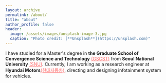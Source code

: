 ```yaml
---
layout: archive
permalink: /about/
title: "about"
author_profile: false
header:
  image: /assets/images/unsplash-image-3.jpg
  caption: "Photo credit: [**Unsplash**](https://unsplash.com)"
---
```


I have studied for a Master's degree in **the Graduate School of Convergence Science and Technology** [(GSCST)](http://convergence.snu.ac.kr/main/) from **Seoul National University** [(SNU)](http://snu.ac.kr/index.html). Currently, I am working as a research engineer at **Hyundai Motors**[(현대자동차)](https://www.hyundai.com/kr/en/main), directing and designing infotainment system for vehicles.


<html>
<head>
<meta name="viewport" content="width=device-width, initial-scale=1">
	<style>

	body {
	  color: #768390;
	  background: #FFF;
	  font-family: "Effra", Helvetica, sans-serif;
	  padding: 0;
	  -webkit-font-smoothing: antialiased; }

	h1, h2, h3, h4, h5, h6 {
	  color: #3D4351;
	  margin-top: 0; }

	a {
	  color: #FF6B6B; }
	  a:hover {
	    color: #ff9a9a;
	    text-decoration: none; }

	.example-header {
	  background: #3D4351;
	  color: #FFF;
	  font-weight: 300;
	  padding: 3em 1em;
	  text-align: center; }
	  .example-header h1 {
	    color: #FFF;
	    font-weight: 300;
	    margin-bottom: 20px; }
	  .example-header p {
	    font-size: 12px;
	    text-transform: uppercase;
	    letter-spacing: 3px;
	    font-weight: 700; }

	.container-fluid .row {
	  padding: 0 0 4em 0; }
	  .container-fluid .row:nth-child(even) {
	    background: #FFF; }

	.example-title {
	  text-align: center;
	  margin-bottom: 60px;
	  padding: 3em 0;
	  border-bottom: 1px solid #E4EAEC; }
	  .example-title p {
	    margin: 0 auto;
	    font-size: 16px;
	    max-width: 400px; }

	/*==================================
	    TIMELINE
	==================================*/
	/*-- GENERAL STYLES
	    ------------------------------*/
	.timeline {
	  line-height: 1.5em;
	  list-style: none;
	  margin: 0;
	  padding: 0;
	  width: 100%; }
	  .timeline h1, .timeline h2, .timeline h3, .timeline h4, .timeline h5, .timeline h6 {
	    line-height: inherit; }

	/*----- TIMELINE ITEM -----*/
	.timeline-item {
	  padding-left: 30px;
	  position: relative; }
	  .timeline-item:last-child {
	    padding-bottom: 0; }

	/*----- TIMELINE INFO -----*/
	.timeline-info {
	  font-size: 12px;
	  font-weight: 700;
	  letter-spacing: 3px;
	  margin: 0 0 .5em 0;
	  text-transform: uppercase;
	  white-space: nowrap; }

	/*----- TIMELINE MARKER -----*/
	.timeline-marker {
	  position: absolute;
	  top: 0;
	  bottom: 0;
	  left: 0;
	  width: 15px; }
	  .timeline-marker:before {
	    background: #FF6B6B;
	    border: 3px solid transparent;
	    border-radius: 100%;
	    content: "";
	    display: block;
	    height: 10px;
	    position: absolute;
	    top: 4px;
	    left: 0;
	    width: 10px;
	    transition: background 0.3s ease-in-out, border 0.3s ease-in-out; }
	  .timeline-marker:after {
	    content: "";
	    width: 3px;
	    background: #CCD5DB;
	    display: block;
	    position: absolute;
	    top: 24px;
	    bottom: 0;
	    left: 6px; }
	  .timeline-item:last-child .timeline-marker:after {
	    content: none; }

	.timeline-item:not(.period):hover .timeline-marker:before {
	  background: transparent;
	  border: 3px solid #FF6B6B; }

	/*----- TIMELINE CONTENT -----*/
	.timeline-content {
	  padding-bottom: 40px; }
	  .timeline-content p:last-child {
	    margin-bottom: 0; }

	/*----- TIMELINE PERIOD -----*/
	.period {
	  padding: 0; }
	  .period .timeline-info {
	    display: none; }
	  .period .timeline-marker:before {
	    background: transparent;
	    content: "";
	    width: 15px;
	    height: auto;
	    border: none;
	    border-radius: 0;
	    top: 0;
	    bottom: 30px;
	    position: absolute;
	    border-top: 3px solid #CCD5DB;
	    border-bottom: 3px solid #CCD5DB; }
	  .period .timeline-marker:after {
	    content: "";
	    height: 32px;
	    top: auto; }
	  .period .timeline-content {
	    padding: 40px 0 70px; }
	  .period .timeline-title {
	    margin: 0; }

	/*----------------------------------------------
	        MOD: TIMELINE SPLIT
	    ----------------------------------------------*/
	@media (min-width: 768px) {
	  .timeline-split .timeline, .timeline-centered .timeline {
	    display: table; }
	  .timeline-split .timeline-item, .timeline-centered .timeline-item {
	    display: table-row;
	    padding: 0; }
	  .timeline-split .timeline-info, .timeline-centered .timeline-info,
	  .timeline-split .timeline-marker,
	  .timeline-centered .timeline-marker,
	  .timeline-split .timeline-content,
	  .timeline-centered .timeline-content,
	  .timeline-split .period .timeline-info,
	  .timeline-centered .period .timeline-info {
	    display: table-cell;
	    vertical-align: top; }
	  
	  .timeline-split .timeline-marker,
	  .timeline-centered .timeline-marker {
	    position: relative; }
	  
	  .timeline-split .timeline-content,
	  .timeline-centered .timeline-content {
	    padding-left: 30px; }
	  .timeline-split .timeline-info, .timeline-centered .timeline-info {
	    padding-right: 30px; }
	  .timeline-split .period .timeline-title, .timeline-centered .period .timeline-title {
	    position: relative;
	    left: -45px; } }

	/*----------------------------------------------
	        MOD: TIMELINE CENTERED
	    ----------------------------------------------*/
	@media (min-width: 992px) {
	  .timeline-centered,
	  .timeline-centered .timeline-item,
	  .timeline-centered .timeline-info,
	  .timeline-centered .timeline-marker,
	  .timeline-centered .timeline-content {
	    display: block;
	    margin: 0;
	    padding: 0; }
	  .timeline-centered .timeline-item {
	    padding-bottom: 40px;
	    overflow: hidden; }
	  .timeline-centered .timeline-marker {
	    position: absolute;
	    left: 50%;
	    margin-left: -7.5px; }
	  .timeline-centered .timeline-info,
	  .timeline-centered .timeline-content {
	    width: 50%; }
	  .timeline-centered > .timeline-item:nth-child(odd) .timeline-info {
	    float: left;
	    text-align: right;
	    padding-right: 30px; }
	  .timeline-centered > .timeline-item:nth-child(odd) .timeline-content {
	    float: right;
	    text-align: left;
	    padding-left: 30px; }
	  .timeline-centered > .timeline-item:nth-child(even) .timeline-info {
	    float: right;
	    text-align: left;
	    padding-left: 30px; }
	  .timeline-centered > .timeline-item:nth-child(even) .timeline-content {
	    float: left;
	    text-align: right;
	    padding-right: 30px; }
	  .timeline-centered > .timeline-item.period .timeline-content {
	    float: none;
	    padding: 0;
	    width: 100%;
	    text-align: center; }
	  .timeline-centered .timeline-item.period {
	    padding: 50px 0 90px; }
	  .timeline-centered .period .timeline-marker:after {
	    height: 30px;
	    bottom: 0;
	    top: auto; }
	  .timeline-centered .period .timeline-title {
	    left: auto; } }

	/*----------------------------------------------
	        MOD: MARKER OUTLINE
	    ----------------------------------------------*/
	.marker-outline .timeline-marker:before {
	  background: transparent;
	  border-color: #FF6B6B; }

	.marker-outline .timeline-item:hover .timeline-marker:before {
	  background: #FF6B6B; }


	</style>
</head>
<body>
<script src="https://use.typekit.net/bkt6ydm.js"></script>
<script>try{Typekit.load({ async: true });}catch(e){}</script>
<!-- <header class="example-header">
    <h1 class="text-center">About Me</h1>
    <p>I am studying for a Master's degree in the Graduate School of Convergence Science and Technology <a href="http://convergence.snu.ac.kr/main/" target="_blank">(GSCST)</a> from Seoul National University <a href="http://snu.ac.kr/index.html" target="_blank">(SNU)</a>, studying under Joongseek Lee. </p>
</header> -->
<div class="col">
	<div class="container-fluid">
	    <div class="row example-basic">
	        <h1>work experience</h1>
		    <div class="col-xs-10 col-xs-offset-1 col-sm-8 col-sm-offset-2">
		        <ul class="timeline">
		        	<li class="timeline-item">
		                <div class="timeline-info">
		                    <span>July 2021 ~ </span>
		                </div>
		                <div class="timeline-marker"></div>
		                <div class="timeline-content">
		                    <h3 class="timeline-title">Research Engineer</h3>
		                    <p>Hyundai Motors Company, Infotainment Center
		                    <br>현대자동차 인포테인먼트센터 연구원</p>
		                </div>
		            </li>
		            <li class="timeline-item">
		                <div class="timeline-info">
		                    <span>March 2019 ~ July 2019</span>
		                </div>
		                <div class="timeline-marker"></div>
		                <div class="timeline-content">
		                    <h3 class="timeline-title">Graduate Research Assistant</h3>
		                    <p>Seoul National University, Creative Fusion Project
		                    <br>서울대학교 자유전공학부 창의융합프로젝트 수업조교</p>
		                </div>
		            </li>
		            <li class="timeline-item">
		                <div class="timeline-info">
		                    <span>June 2016 ~ September 2016</span>
		                </div>
		                <div class="timeline-marker"></div>
		                <div class="timeline-content">
		                    <h3 class="timeline-title">Internship</h3>
		                    <p>Seoul City Hall Information Protection Team
		                    	<br>서울시청 정보보안팀 인턴</p>
		                </div>
		            </li>
		        </ul>
		    </div>
		</div>
	    <div class="row example-basic">
	    	<h1>education</h1>
	        <div class="col-xs-10 col-xs-offset-1 col-sm-8 col-sm-offset-2">
	            <ul class="timeline">
	                <li class="timeline-item">
	                    <div class="timeline-info">
	                        <span>March 2018 ~ August 2020</span>
	                    </div>
	                    <div class="timeline-marker"></div>
	                    <div class="timeline-content">
	                        <h3 class="timeline-title">Seoul National University, User Experience Lab</h3>
	                        <p>서울대학교 융합과학기술대학원 디지털정보융합전공 사용자경험연구실</p>
	                    </div>
	                </li>
	                <li class="timeline-item">
	                    <div class="timeline-info">
	                        <span>March 2012 ~ Februrary 2018</span>
	                    </div>
	                    <div class="timeline-marker"></div>
	                    <div class="timeline-content">
	                        <h3 class="timeline-title">Hanyang University, College of Engineering, Information Systems Major</h3>
	                        <p>한양대학교 공과대학 정보시스템학과</p>
	                    </div>
	                </li>
	                <li class="timeline-item">
	                    <div class="timeline-info">
	                        <span>August 2016 ~ Februrary 2017</span>
	                    </div>
	                    <div class="timeline-marker"></div>
	                    <div class="timeline-content">
	                        <h3 class="timeline-title">Darmstadt University of Applied Sciences, Informatics</h3>
	                        <p>한-EU ICI ECP 교환학생 장학 프로그램</p>
	                    </div>
	                </li>
	                <li class="timeline-item">
	                    <div class="timeline-info">
	                        <span>March 2007 ~ Februrary 2010</span>
	                    </div>
	                    <div class="timeline-marker"></div>
	                    <div class="timeline-content">
	                        <h3 class="timeline-title">Daejeon Foreign Language High School, English Major</h3>
	                        <p>대전외국어고등학교 영어과</p>
	                    </div>
	                </li>
	            </ul>
	        </div>
	    </div>
		<div class="row example-basic">
	        <h1>awards and honors</h1>
		    <div class="col-xs-10 col-xs-offset-1 col-sm-8 col-sm-offset-2">
		        <ul class="timeline">
		        	<li class="timeline-item">
		                <div class="timeline-info">
		                    <span>2020</span>
		                </div>
		                <div class="timeline-marker"></div>
		                <div class="timeline-content">
		                    <h3 class="timeline-title">Graduation Outstanding Thesis Award</h3>
		                    <p>졸업 우수 논문상</p>
		                </div>
		            </li>
		            <li class="timeline-item">
		                <div class="timeline-info">
		                    <span>2012 ~ 2017</span>
		                </div>
		                <div class="timeline-marker"></div>
		                <div class="timeline-content">
		                    <h3 class="timeline-title">Hanyang Science and Technology Scholarship</h3>
		                    <p>한양 과학 기술 장학금(100%)</p>
		                </div>
		            </li>
		            <li class="timeline-item">
		                <div class="timeline-info">
		                    <span>2016</span>
		                </div>
		                <div class="timeline-marker"></div>
		                <div class="timeline-content">
		                    <h3 class="timeline-title">EU ICI ECP Scholarship</h3>
		                    <p>교환 학생 프로그램 장학금</p>
		                </div>
		            </li>
		        </ul>
		    </div>
		</div>  	
	</div>
</div>
</body>
</html>
